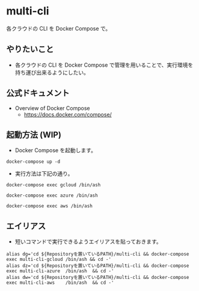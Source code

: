 # multi-cli

各クラウドの CLI を Docker Compose で。

## やりたいこと

+ 各クラウドの CLI を Docker Compose で管理を用いることで、実行環境を持ち運び出来るようにしたい。

## 公式ドキュメント

+ Overview of Docker Compose
  + https://docs.docker.com/compose/

## 起動方法 (WIP)

+ Docker Compose を起動します。

```
docker-compose up -d
```

+ 実行方法は下記の通り。

```
docker-compose exec gcloud /bin/ash
```
```
docker-compose exec azure /bin/ash
```
```
docker-compose exec aws /bin/ash
```

## エイリアス

+ 短いコマンドで実行できるようエイリアスを貼っておきます。

```
alias dg='cd ${Repositoryを置いているPATH}/multi-cli && docker-compose exec multi-cli-gcloud /bin/ash && cd -' 
alias dz='cd ${Repositoryを置いているPATH}/multi-cli && docker-compose exec multi-cli-azure  /bin/ash  && cd -'
alias dw='cd ${Repositoryを置いているPATH}/multi-cli && docker-compose exec multi-cli-aws    /bin/ash  && cd -'
```
